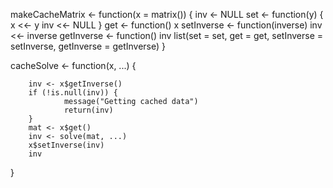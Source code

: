 
makeCacheMatrix <- function(x = matrix()) {
        inv <- NULL
        set <- function(y) {
                x <<- y
                inv <<- NULL
        }
        get <- function() x
        setInverse <- function(inverse) inv <<- inverse
        getInverse <- function() inv
        list(set = set,
             get = get,
             setInverse = setInverse,
             getInverse = getInverse)
}

cacheSolve <- function(x, ...) {
       
        inv <- x$getInverse()
        if (!is.null(inv)) {
                message("Getting cached data")
                return(inv)
        }
        mat <- x$get()
        inv <- solve(mat, ...)
        x$setInverse(inv)
        inv
}
